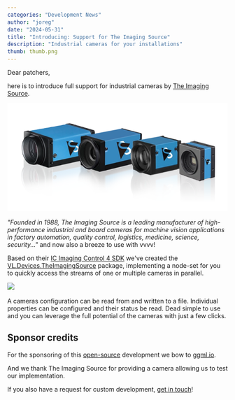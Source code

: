 ```yaml
---
categories: "Development News"
author: "joreg"
date: "2024-05-31"
title: "Introducing: Support for The Imaging Source"
description: "Industrial cameras for your installations"
thumb: thumb.png
---
```


Dear patchers,

here is to introduce full support for industrial cameras by [The Imaging Source](https://www.theimagingsource.com/).

![The Imaging Source cameras](hero-tall-product-camera-industrial.webp)

*"Founded in 1988, The Imaging Source is a leading manufacturer of high-performance industrial and board cameras for machine vision applications in factory automation, quality control, logistics, medicine, science, security..."* and now also a breeze to use with vvvv!

Based on their [IC Imaging Control 4 SDK](https://www.theimagingsource.com/en-us/support/download/icimagingcontrol4win-1.0.0.2416/) we've created the [VL.Devices.TheImagingSource](https://www.nuget.org/packages/VL.Devices.TheImagingSource) package, implementing a node-set for you to quickly access the streams of one or multiple cameras in parallel. 

![](2024-05-31-17-31-02.png)

A cameras configuration can be read from and written to a file. Individual properties can be configured and their status be read. Dead simple to use and you can leverage the full potential of the cameras with just a few clicks.

## Sponsor credits

For the sponsoring of this [open-source](https://github.com/vvvv/VL.Devices.TheImagingSource) development we bow to [ggml.io](http://ggml.io/).

And we thank The Imaging Source for providing a camera allowing us to test our implementation. 

If you also have a request for custom development, [get in touch](mailto:devvvvs@vvvv.org)!